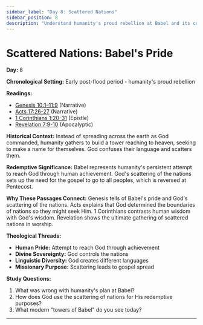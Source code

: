 ```yaml
---
sidebar_label: "Day 8: Scattered Nations"
sidebar_position: 8
description: "Understand humanity's proud rebellion at Babel and its consequences"
---
```


# Scattered Nations: Babel's Pride

**Day:** 8

**Chronological Setting:** Early post-flood period - humanity's proud rebellion

**Readings:**
 - [Genesis 10:1–11:9](https://www.biblegateway.com/passage/?search=Genesis+10%3A1-11%3A9&version=ESV) (Narrative)
 - [Acts 17:26-27](https://www.biblegateway.com/passage/?search=Acts+17%3A26-27&version=ESV) (Narrative)
 - [1 Corinthians 1:20-31](https://www.biblegateway.com/passage/?search=1+Corinthians+1%3A20-31&version=ESV) (Epistle)
 - [Revelation 7:9-10](https://www.biblegateway.com/passage/?search=Revelation+7%3A9-10&version=ESV) (Apocalyptic)

**Historical Context:** Instead of spreading across the earth as God commanded, humanity gathers to build a tower reaching to heaven, seeking to make a name for themselves. God confuses their language and scatters them.

**Redemptive Significance:** Babel represents humanity's persistent attempt to reach God through human achievement. God's scattering of the nations sets up the need for the gospel to go to all peoples, which is reversed at Pentecost.

**Why These Passages Connect:** Genesis tells of Babel's pride and God's scattering of the nations. Acts explains that God determined the boundaries of nations so they might seek Him. 1 Corinthians contrasts human wisdom with God's wisdom. Revelation shows the ultimate gathering of scattered nations in worship.

**Theological Threads:**
- **Human Pride:** Attempt to reach God through achievement
- **Divine Sovereignty:** God controls the nations
- **Linguistic Diversity:** God creates different languages
- **Missionary Purpose:** Scattering leads to gospel spread

**Study Questions:**
1. What was wrong with humanity's plan at Babel?
2. How does God use the scattering of nations for His redemptive purposes?
3. What modern "towers of Babel" do you see today?



----


